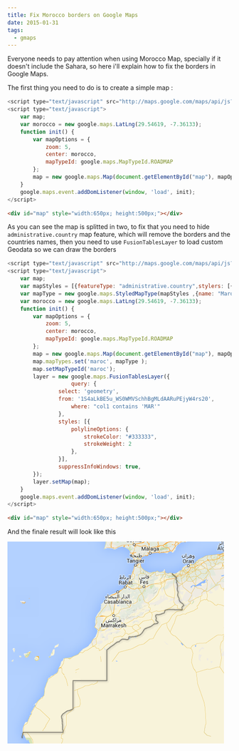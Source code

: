 ```yaml
---
title: Fix Morocco borders on Google Maps
date: 2015-01-31
tags:
  - gmaps
---
```

Everyone needs to pay attention when using Morocco Map, specially if it doesn't include the Sahara, so here i'll explain how to fix the borders in Google Maps.

The first thing you need to do is to create a simple map :

```js
<script type="text/javascript" src="http://maps.google.com/maps/api/js?sensor=false"></script>
<script type="text/javascript">
    var map;
    var morocco = new google.maps.LatLng(29.54619, -7.36133);
    function init() {
        var mapOptions = {
            zoom: 5,
            center: morocco,
            mapTypeId: google.maps.MapTypeId.ROADMAP
        };
        map = new google.maps.Map(document.getElementById("map"), mapOptions);
    }
    google.maps.event.addDomListener(window, 'load', init);
</script>
```

```html
<div id="map" style="width:650px; height:500px;"></div>
```

As you can see the map is splitted in two, to fix that you need to hide ```administrative.country``` map feature, which will remove the borders and the countries names, then you need to use ```FusionTablesLayer``` to load custom Geodata so we can draw the borders

```js
<script type="text/javascript" src="http://maps.google.com/maps/api/js?sensor=false"> </script>
<script type="text/javascript">
    var map;
    var mapStyles = [{featureType: "administrative.country",stylers: [{ visibility: "off" }]}];
    var mapType = new google.maps.StyledMapType(mapStyles ,{name: "Maroc"});
    var morocco = new google.maps.LatLng(29.54619, -7.36133);
    function init() {
        var mapOptions = {
            zoom: 5,
            center: morocco,
            mapTypeId: google.maps.MapTypeId.ROADMAP
        };
        map = new google.maps.Map(document.getElementById("map"), mapOptions);
        map.mapTypes.set('maroc', mapType );
        map.setMapTypeId('maroc');
        layer = new google.maps.FusionTablesLayer({
                    query: {
                select: 'geometry',
                from: '1S4aLkBE5u_WS0WMVSchhBgMLdAARuPEjyW4rs20',
                    where: "col1 contains 'MAR'"
                },
                styles: [{
                    polylineOptions: {
                        strokeColor: "#333333",
                        strokeWeight: 2
                    },
                }],
                suppressInfoWindows: true,
        });
        layer.setMap(map);
    }
    google.maps.event.addDomListener(window, 'load', init);
</script>
```
```html
<div id="map" style="width:650px; height:500px;"></div>
```

And the finale result will look like this

![Morocco Map](/assets/posts/morocco.png)
